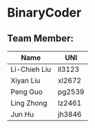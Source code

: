 # BinaryCoder

## Team Member:
| Name         | UNI        |
|--------------|------------|
| Li-Chieh Liu |  ll3123    |
| Xiyan Liu    |  xl2672    |
| Peng Guo     |  pg2539    |
| Ling Zhong   |  lz2461    |
| Jun Hu       |  jh3846    |

##
